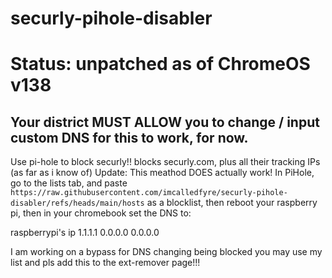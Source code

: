 # securly-pihole-disabler
# Status: unpatched as of ChromeOS v138

## Your district MUST ALLOW you to change / input custom DNS for this to work, for now.

Use pi-hole to block securly!! blocks securly.com, plus all their tracking IPs (as far as i know of)
Update: This meathod DOES actually work!
In PiHole, go to the lists tab, and paste `https://raw.githubusercontent.com/imcalledfyre/securly-pihole-disabler/refs/heads/main/hosts` as a blocklist, then reboot your raspberry pi, then in your chromebook set the DNS to:

raspberrypi's ip
1.1.1.1
0.0.0.0
0.0.0.0

I am working on a bypass for DNS changing being blocked
you may use my list and pls add this to the ext-remover page!!!
